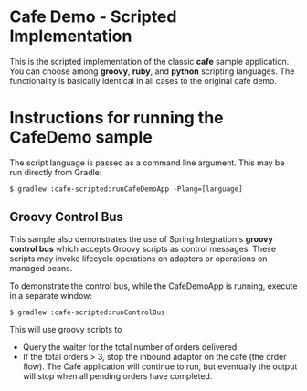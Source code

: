 Cafe Demo - Scripted Implementation
===================================

This is the scripted implementation of the classic **cafe** sample application. You can choose among **groovy**, **ruby**, and **python** scripting languages. The functionality is basically identical in all cases to the original cafe demo. 

# Instructions for running the CafeDemo sample

The script language is passed as a command line argument. This may be run directly from Gradle:

	$ gradlew :cafe-scripted:runCafeDemoApp -Plang=[language]

## Groovy Control Bus

This sample also demonstrates the use of Spring Integration's **groovy control bus** which accepts Groovy scripts as control messages. These scripts may invoke lifecycle operations on adapters or operations on managed beans.

To demonstrate the control bus, while the CafeDemoApp is running, execute in a separate window:

	$ gradlew :cafe-scripted:runControlBus

This will use groovy scripts to 

 * Query the waiter for the total number of orders delivered
 * If the total orders > 3, stop the inbound adaptor on the cafe (the order flow). The Cafe application will continue to run, but eventually the output will stop when all pending orders have completed.


